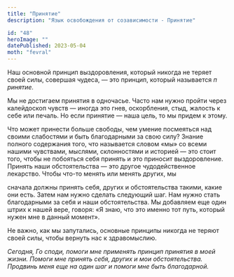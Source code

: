 ```yaml
---
title: "Принятие"
description: "Язык освобождения от созависимости - Принятие"

id: "48"
heroImage: ""
datePublished: 2023-05-04
moth: "fevral"
---
```


Наш основной принцип выздоровления, который никогда не теряет своей силы,
совершая чудеса, — это принцип, который называется _п_ _ринятие._

Мы не достигаем принятия в одночасье. Часто нам нужно пройти через калейдоскоп
чувств — иногда это гнев, оскорбления, стыд, жалость к себе или печаль. Но
если принятие — наша цель, то мы придем к этому.

Что может принести больше свободы, чем умение посмеяться над своими слабостями
и быть благодарными за свою силу? Знание полного содержания того, что
называется словом «мы» со всеми нашими чувствами, мыслями, склонностями и
историей — это стоит того, чтобы не побояться себя принять и это приносит
выздоровление. Принять наши обстоятельства — это другое чудодейственное
лекарство. Чтобы что-то менять или менять других, мы

сначала должны принять себя, других и обстоятельства такими, какие они есть.
Затем нам нужно сделать следующий шаг. Нам нужно стать благодарными за себя и
наши обстоятельства. Мы добавляем еще один штрих к нашей вере, говоря: «Я
знаю, что это именно тот путь, который нужен мне в данный момент».

Не важно, как мы запутались, основные принципы никогда не теряют своей силы,
чтобы вернуть нас к здравомыслию.

_Сегодня,_ _Го_ _споди,_ _помоги_ _мне_ _применять_ _принцип_ _принятия_ _в_
_моей_ _жизни._ _Помоги_ _мне_ _принять_ _себя,_ _других_ _и_ _мои_
_обстоятельства._ _Продвинь_ _меня_ _еще_ _на_ _один_ _шаг_ _и_ _помоги_ _мне_
_быть_ _благодарной._
